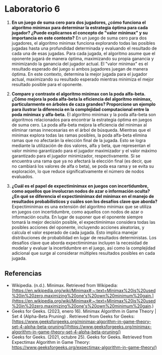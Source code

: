 # Laboratorio 6

1. **En un juego de suma cero para dos jugadores, ¿cómo funciona el algoritmo
minimax para determinar la estrategia óptima para cada jugador? ¿Puede
explicarnos el concepto de "valor minimax" y su importancia en este
contexto?**
En un juego de suma cero para dos jugadores, el algoritmo minimax funciona
explorando todas las posibles jugadas hasta una profundidad determinada y
evaluando el resultado de cada una de esas jugadas. Para cada jugada, el
algoritmo asume que el oponente jugará de manera óptima, maximizando su
propia ganancia y minimizando la ganancia del jugador actual. El "valor
minimax" es el resultado esperado del juego si ambos jugadores juegan de
manera óptima. En este contexto, determina la mejor jugada para el jugador
actual, maximizando su resultado esperado mientras minimiza el mejor
resultado posible para el oponente.  
  

2. **Compare y contraste el algoritmo minimax con la poda alfa-beta. ¿Cómo
mejora la poda alfa-beta la eficiencia del algoritmo minimax,
particularmente en árboles de caza grandes? Proporcione un ejemplo para
ilustrar la diferencia en la complejidad computacional entre la poda minimax
y alfa-beta.** 
El algoritmo minimax y la poda alfa-beta son algoritmos relacionados para
encontrar la estrategia óptima en juegos de suma cero. La poda alfa-beta
mejora la eficiencia del minimax al eliminar ramas innecesarias en el árbol de
búsqueda. Mientras que el minimax explora todas las ramas posibles, la poda
alfa-beta elimina ramas que no afectarán la elección final de la jugada. Esto se
logra mediante la utilización de dos valores, alfa y beta, que representan el
valor mínimo garantizado para el jugador maximizador y el valor máximo
garantizado para el jugador minimizador, respectivamente. Si se encuentra
una rama que ya no afectará la elección final (es decir, que no cambiará los
valores de alfa o beta), se poda esa rama y se evita su exploración, lo que
reduce significativamente el número de nodos evaluados.  

  
3. **¿Cuál es el papel de expectiminimax en juegos con incertidumbre, como
aquellos que involucran nodos de azar o información oculta? ¿En qué se
diferencia el expectiminimax del minimax en el manejo de resultados
probabilísticos y cuáles son los desafíos clave que aborda?** 
Expectiminimax es una extensión del algoritmo minimax que se utiliza en
juegos con incertidumbre, como aquellos con nodos de azar o información
oculta. En lugar de suponer que el oponente siempre tomará la mejor decisión
posible, el expectiminimax considera todas las posibles acciones del
oponente, incluyendo acciones aleatorias, y calcula el valor esperado de cada
jugada. Esto implica manejar distribuciones de probabilidad en lugar de
resultados deterministas. Los desafíos clave que aborda expectiminimax
incluyen la necesidad de modelar y evaluar la incertidumbre en el juego, así
como la complejidad adicional que surge al considerar múltiples resultados
posibles en cada jugada.

## Referencias

* Wikipedia. (n.d.). Minimax. Retrieved from Wikipedia: [https://en.wikipedia.org/wiki/Minimax#:~:text=Minimax%20is%20used%20in%20zero,maximizing%20one's%20own%20minimum%20gain.](https://en.wikipedia.org/wiki/Minimax#:~:text=Minimax%20is%20used%20in%20zero,maximizing%20one's%20own%20minimum%20gain.)    
* Geeks for Geeks. (2023, enero 16). Minimax Algorithm in Game Theory | Set 4 (Alpha-Beta Pruning) . Retrieved from Geeks for Geeks: [https://www.geeksforgeeks.org/minimax-algorithm-in-game-theory-set-4-alpha-beta-pruning/](https://www.geeksforgeeks.org/minimax-algorithm-in-game-theory-set-4-alpha-beta-pruning/)  
* Geeks for Geeks. (2021, octubre 25). Geeks for Geeks. Retrieved from Expectimax Algorithm in Game Theory: [https://www.geeksforgeeks.org/expectimax-algorithm-in-game-theory/)](https://www.geeksforgeeks.org/expectimax-algorithm-in-game-theory/)

